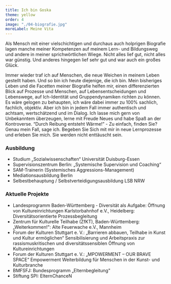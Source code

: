 ```yaml
---
title: Ich bin Goska
theme: yellow
order: 4
image: "./04-biografie.jpg"
moreLabel: Meine Vita
---
```

Als Mensch mit einer vielschichtigen und durchaus auch holprigen Biografie lagen
manche meiner Kompetenzen auf meinem Lern- und Bildungsweg und andere in meiner
sprichwörtlichen Wiege. Nicht alles lief gut, nicht alles war günstig. Und
anderes hingegen lief sehr gut und war auch ein großes Glück.

<!-- excerpt-end -->

Immer wieder traf ich auf Menschen, die neue Weichen in meinem Leben gestellt
haben. Und so bin ich heute diejenige, die ich bin. Mein bisheriges Leben und
die Facetten meiner Biografie helfen mir, einen differenzierten Blick auf
Prozesse und Menschen, auf Lebensentscheidungen und Lebenswege, auf Ich-Identität
und Gruppendynamiken richten zu können. Es wäre gelogen zu behaupten, ich wäre
dabei immer zu 100% sachlich, fachlich, objektiv. Aber ich bin in jedem Fall
immer authentisch und achtsam, wertschätzend und im Dialog. Ich lasse mich gern
von Unbekanntem überzeugen, lerne mit Freude Neues und habe Spaß an der
Kontroverse. “Durch Reibung entsteht Wärme!” - Zu einfach, finden Sie? Genau
mein Fall, sage ich. Begeben Sie Sich mit mir in neue Lernprozesse und erleben
Sie mich. Sie werden nicht enttäuscht sein.

### Ausbildung

- Studium „Sozialwissenschaften“ Universität Duisburg-Essen
- Supervisionszentrum Berlin: „Systemische Supervision und Coaching“ 
- SAM-Trainerin (Systemisches Aggressions-Management)
- Mediationsausbildung Berlin
- Selbestbehauptung / Selbstverteidigungsausbildung LSB NRW

### Aktuelle Projekte

- Landesprogramm Baden-Württemberg - Diversität als Aufgabe:
  Öffnung von Kultureinrichtungen Karlstorbahnhof e.V., Heidelberg: Diversitätsorientierte Prozessbegleitung
- Zentrum für Kulturelle Teilhabe (ZfKT), Baden-Württemberg: „Weiterkommen!": Alte Feuerwache e.V., Mannheim
- Forum der Kulturen Stuttgart e. V.: „Barrieren abbauen, Teilhabe in Kunst und Kultur ermöglichen“ Sensibilisierung und Arbeitspraxis zur rassismuskritischen und diversitätssensiblen Öffnung von Kultureinrichtungen
- Forum der Kulturen Stuttgart e. V.: „MPOWERMENT – OUR BRAVE SPACE“ Empowerment Weiterbildung für Menschen in der Kunst- und Kulturbranche  
- BMFSFJ: Bundesprogramm „Elternbegleitung"
- Stiftung SPI: ElternChanceN
